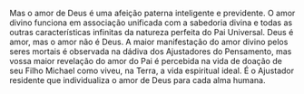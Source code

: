 ﻿Mas o amor de Deus é uma afeição paterna inteligente e previdente. O amor divino funciona em associação unificada com a sabedoria divina e todas as outras características infinitas da natureza perfeita do Pai Universal. Deus é amor, mas o amor não é Deus. A maior manifestação do amor divino pelos seres mortais é observada na dádiva dos Ajustadores do Pensamento, mas vossa maior revelação do amor do Pai é percebida na vida de doação de seu Filho Michael como viveu, na Terra, a vida espiritual ideal. É o Ajustador residente  que individualiza o amor de Deus para cada alma humana.